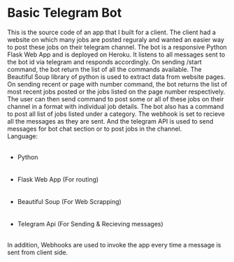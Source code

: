 # Basic Telegram Bot
This is the source code of an app that I built for a client. The client had a website on which many jobs are posted reguraly and wanted an easier way to post these jobs on their telegram channel. The bot is a responsive Python Flask Web App and is deployed on Heroku. It listens to all messages sent to the bot id via telegram and responds accordingly. On sending /start command, the bot return the list of all the commands available. The Beautiful Soup library of python is used to extract data from website pages. On sending recent or page with number command, the bot returns the list of most recent jobs posted or the jobs listed on the page number respectively. The user can then send command to post some or all of these jobs on their channel in a format with individual job details. The bot also has a command to post all list of jobs listed under a category. The webhook is set to recieve all the messages as they are sent. And the telegram API is used to send messages for bot chat section or to post jobs in the channel.
<br>
Language:<br>
<ul>
&emsp;  <li>Python</li><br>
&emsp;&emsp; <li> Flask Web App (For routing)</li><br>
&emsp;&emsp; <li> Beautiful Soup (For Web Scrapping)</li><br>
&emsp;&emsp; <li> Telegram Api (For Sending & Recieving messages)</li><br>
</ul>
	In addition, Webhooks are used to invoke the app every time a message is sent from client side.
